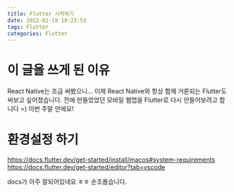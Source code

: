 ```yaml
---
title: Flutter 시작하기
date: 2022-02-19 18:23:53
tags: Flutter
categories: Flutter
---
```


# 이 글을 쓰게 된 이유

React Native는 조금 써봤으니... 이제 React Native와 항상 함께 거론되는 Flutter도 써보고 싶어졌습니다.
전에 만들었었던 모바일 웹앱을 Flutter로 다시 만들어보려고 합니다 =) 이번 주말 안에요!

# 환경설정 하기

https://docs.flutter.dev/get-started/install/macos#system-requirements
https://docs.flutter.dev/get-started/editor?tab=vscode

docs가 아주 잘되어있네요 ㅎㅎ 순조롭습니다.

#
